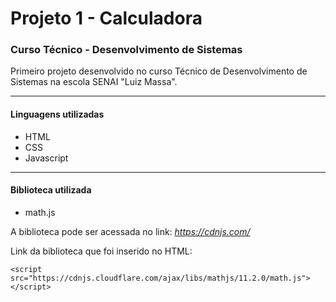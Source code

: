 # Projeto 1  - Calculadora
### Curso Técnico - Desenvolvimento de Sistemas 

Primeiro projeto desenvolvido no curso Técnico de Desenvolvimento de Sistemas na escola SENAI "Luiz Massa".

---
#### Linguagens utilizadas 
* HTML 
* CSS
* Javascript 
---
#### Biblioteca utilizada 
* math.js 

A biblioteca pode ser acessada no link: *https://cdnjs.com/*

Link da biblioteca que foi inserido no HTML: 
```
<script src="https://cdnjs.cloudflare.com/ajax/libs/mathjs/11.2.0/math.js"></script>
```